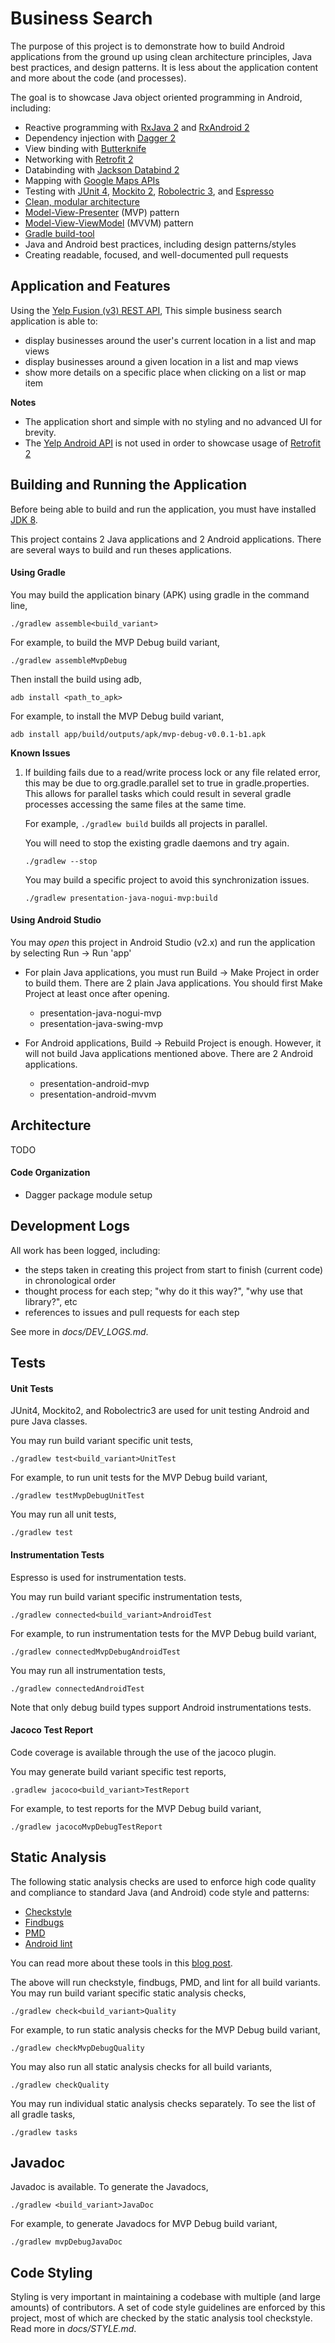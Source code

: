 # Business Search

The purpose of this project is to demonstrate how to build Android applications from the ground up
using clean architecture principles, Java best practices, and design patterns. It is less about the 
application content and more about the code (and processes). 

The goal is to showcase Java object oriented programming in Android, including:

- Reactive programming with [RxJava 2](https://github.com/ReactiveX/RxJava/tree/2.x) and 
  [RxAndroid 2](https://github.com/ReactiveX/RxAndroid/tree/2.x)
- Dependency injection with [Dagger 2](https://github.com/google/dagger/tree/dagger-2.10-rc4)
- View binding with [Butterknife](https://github.com/JakeWharton/butterknife/tree/butterknife-parent-7.0.1)
- Networking with [Retrofit 2](https://github.com/square/retrofit/tree/parent-2.2.0)
- Databinding with [Jackson Databind 2](https://github.com/FasterXML/jackson-databind/tree/jackson-databind-2.8.8)
- Mapping with [Google Maps APIs](https://developers.google.com/maps/documentation/android-api/)
- Testing with [JUnit 4](https://github.com/junit-team/junit4/blob/master/doc/ReleaseNotes4.12.md), 
  [Mockito 2](https://github.com/mockito/mockito/tree/release/2.x), 
  [Robolectric 3](https://github.com/robolectric/robolectric/tree/robolectric-3.3.2), and
  [Espresso](https://google.github.io/android-testing-support-library/docs/espresso/index.html)
- [Clean, modular architecture](https://github.com/android10/Android-CleanArchitecture)
- [Model-View-Presenter](https://en.wikipedia.org/wiki/Model%E2%80%93view%E2%80%93presenter) (MVP) pattern
- [Model-View-ViewModel](https://en.wikipedia.org/wiki/Model%E2%80%93view%E2%80%93viewmodel) (MVVM) pattern
- [Gradle build-tool](https://docs.gradle.org/3.4.1/userguide/userguide.html)
- Java and Android best practices, including design patterns/styles
- Creating readable, focused, and well-documented pull requests

## Application and Features

Using the [Yelp Fusion (v3) REST API](https://www.yelp.com/developers/documentation/v3/get_started), 
This simple business search application is able to:

- display businesses around the user's current location in a list and map views
- display businesses around a given location in a list and map views
- show more details on a specific place when clicking on a list or map item

**Notes**

- The application short and simple with no styling and no advanced UI for brevity. 
- The [Yelp Android API](https://github.com/Yelp/yelp-android) is not used in order to showcase 
  usage of [Retrofit 2](https://github.com/square/retrofit/tree/parent-2.2.0)

## Building and Running the Application

Before being able to build and run the application, you must have installed 
[JDK 8](http://www.oracle.com/technetwork/java/javase/downloads/jdk8-downloads-2133151.html).

This project contains 2 Java applications and 2 Android applications. There are several ways to 
build and run theses applications.

#### Using Gradle

You may build the application binary (APK) using gradle in the command line,

```
./gradlew assemble<build_variant>
```

For example, to build the MVP Debug build variant,

```
./gradlew assembleMvpDebug
```

Then install the build using adb,

```
adb install <path_to_apk>
```

For example, to install the MVP Debug build variant,

```
adb install app/build/outputs/apk/mvp-debug-v0.0.1-b1.apk
```

**Known Issues**

1. If building fails due to a read/write process lock or any file related error, this may be due to
   org.gradle.parallel set to true in gradle.properties. This allows for parallel tasks which
   could result in several gradle processes accessing the same files at the same time. 
   
   For example, ```./gradlew build``` builds all projects in parallel.
   
   You will need to stop the existing gradle daemons and try again.
   
   ```./gradlew --stop```
   
   You may build a specific project to avoid this synchronization issues.
   
   ```./gradlew presentation-java-nogui-mvp:build```

#### Using Android Studio

You may *open* this project in Android Studio (v2.x) and run the application by selecting
Run -> Run 'app'

- For plain Java applications, you must run Build -> Make Project in order to build them.
  There are 2 plain Java applications. You should first Make Project at least once after opening.

  - presentation-java-nogui-mvp
  - presentation-java-swing-mvp

- For Android applications, Build -> Rebuild Project is enough. However, it will not build Java
  applications mentioned above. There are 2 Android applications.
  
  - presentation-android-mvp
  - presentation-android-mvvm


## Architecture

TODO

#### Code Organization

- Dagger package module setup


## Development Logs

All work has been logged, including:

- the steps taken in creating this project from start to finish (current code) in chronological order
- thought process for each step; "why do it this way?", "why use that library?", etc
- references to issues and pull requests for each step
 
See more in *docs/DEV_LOGS.md*.


## Tests

#### Unit Tests

JUnit4, Mockito2, and Robolectric3 are used for unit testing Android and pure Java classes.

You may run build variant specific unit tests,

```
./gradlew test<build_variant>UnitTest
```

For example, to run unit tests for the MVP Debug build variant,

```
./gradlew testMvpDebugUnitTest
```
You may run all unit tests,

```
./gradlew test
```

#### Instrumentation Tests

Espresso is used for instrumentation tests.

You may run build variant specific instrumentation tests,

```
./gradlew connected<build_variant>AndroidTest
```

For example, to run instrumentation tests for the MVP Debug build variant,

```
./gradlew connectedMvpDebugAndroidTest
```

You may run all instrumentation tests,

```
./gradlew connectedAndroidTest
```

Note that only debug build types support Android instrumentations tests.

#### Jacoco Test Report

Code coverage is available through the use of the jacoco plugin.

You may generate build variant specific test reports,

```
.gradlew jacoco<build_variant>TestReport
```

For example, to test reports for the MVP Debug build variant,

```
./gradlew jacocoMvpDebugTestReport
```


## Static Analysis

The following static analysis checks are used to enforce high code quality and compliance to standard Java (and Android) 
code style and patterns:

- [Checkstyle](http://checkstyle.sourceforge.net/)
- [Findbugs](http://findbugs.sourceforge.net/)
- [PMD](https://pmd.github.io/)
- [Android lint](http://tools.android.com/tips/lint)

You can read more about these tools in this 
[blog post](http://vincentbrison.com/2014/07/19/how-to-improve-quality-and-syntax-of-your-android-code/).

The above will run checkstyle, findbugs, PMD, and lint for all build variants. 
You may run build variant specific static analysis checks,

```
./gradlew check<build_variant>Quality
```

For example, to run static analysis checks for the MVP Debug build variant,

```
./gradlew checkMvpDebugQuality
```


You may also run all static analysis checks for all build variants,

```
./gradlew checkQuality
```

You may run individual static analysis checks separately. 
To see the list of all gradle tasks,

```
./gradlew tasks
```


## Javadoc

Javadoc is available. To generate the Javadocs, 

```
./gradlew <build_variant>JavaDoc
```

For example, to generate Javadocs for MVP Debug build variant,

```
./gradlew mvpDebugJavaDoc
```


## Code Styling

Styling is very important in maintaining a codebase with multiple (and large amounts) of contributors.
A set of code style guidelines are enforced by this project, most of which are checked by
the static analysis tool checkstyle. Read more in *docs/STYLE.md*.